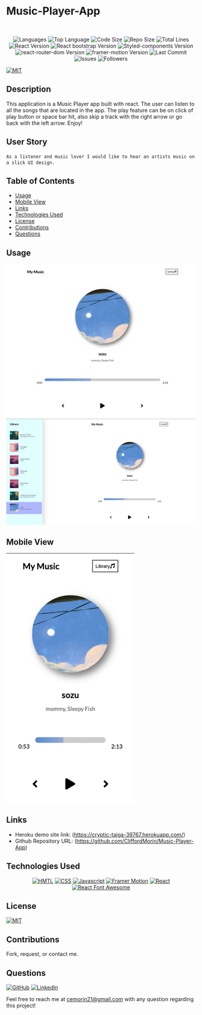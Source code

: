 # Music-Player-App

</br>
<p align="center">
    <img src="https://img.shields.io/github/languages/count/CliffordMorin/Music-Player-App?style=plastic" alt="Languages" />
    <img src="https://img.shields.io/github/languages/top/CliffordMorin/Music-Player-App?style=plastic&labelColor=yellow" alt="Top Language" />
    <img src="https://img.shields.io/github/languages/code-size/CliffordMorin/Music-Player-App?style=plastic" alt="Code Size" />
    <img src="https://img.shields.io/github/repo-size/CliffordMorin/Music-Player-App?style=plastic" alt="Repo Size" />   
    <img src="https://img.shields.io/tokei/lines/github/CliffordMorin/Music-Player-App?style=plastic" alt="Total Lines" />
    <img src="https://img.shields.io/github/package-json/dependency-version/CliffordMorin/Music-Player-App/react?style=plastic" alt="React Version" />
    <img src="https://img.shields.io/github/package-json/dependency-version/CliffordMorin/Music-Player-App/react-bootstrap?style=plastic" alt="React bootstrap Version" />
    <img src="https://img.shields.io/github/package-json/dependency-version/CliffordMorin/Music-Player-App/styled-components?style=plastic" alt="Styled-components Version" />
     <img src="https://img.shields.io/github/package-json/dependency-version/CliffordMorin/Music-Player-App/react-router-dom?style=plastic" alt="react-router-dom Version" />
      <img src="https://img.shields.io/github/package-json/dependency-version/CliffordMorin/Music-Player-App/framer-motion?style=plastic" alt="framer-motion Version" />
    <img src="https://img.shields.io/github/last-commit/CliffordMorin/Music-Player-App?style=plastic" alt="Last Commit" />  
    <img src="https://img.shields.io/github/issues/CliffordMorin/Music-Player-App?style=plastic" alt="Issues" />  
    <img src="https://img.shields.io/github/followers/CliffordMorin?style=social" alt="Followers" />  
</p>

[![MIT](https://img.shields.io/badge/license-MIT-green?style=plastic)](https://github.com/git/git-scm.com/blob/main/MIT-LICENSE.txt)

## Description

This application is a Music Player app built with react. The user can listen to all the songs that are located in the app. The play feature can be on click of play button or space bar hit, also skip a track with the right arrow or go back with the left arrow. Enjoy!

## User Story

```
As a listener and music lover I would like to hear an artists music on a slick UI design.
```

## Table of Contents

- [Usage](#usage)
- [Mobile View](#mobile-view)
- [Links](#links)
- [Technologies Used](#technologies-used)
- [License](#license)
- [Contributions](#contributions)
- [Questions](#questions)

## Usage

![Demo](public/images/img1.png)
![Demo](public/images/img2.png)

## Mobile View

![Demo](public/images/img3.png)

## Links

- Heroku demo site link: (https://cryptic-taiga-39767.herokuapp.com/)
- Github Repository URL: (https://github.com/CliffordMorin/Music-Player-App)

## Technologies Used

<p align="center">
    <a href="https://developer.mozilla.org/en-US/docs/Web/HTML"><img src="https://img.shields.io/badge/-HTML-orange?style=for-the-badge"  alt="HMTL" /></a>
    <a href="https://developer.mozilla.org/en-US/docs/Web/CSS"><img src="https://img.shields.io/badge/-CSS-blue?style=for-the-badge" alt="CSS" /></a>
    <a href="https://www.javascript.com/"><img src="https://img.shields.io/badge/-Javascript-yellow?style=for-the-badge" alt="Javascript" /></a>
    <a href="https://www.framer.com/motion/"><img src="https://img.shields.io/badge/-Framer%20Motion-blueviolet?style=for-the-badge" alt="Framer Motion" /></a>
    <a href="https://reactjs.org/"><img src="https://img.shields.io/badge/-React-blue?style=for-the-badge" alt="React" /></a>
      <a href="https://fontawesome.com/v5.15/how-to-use/on-the-web/using-with/react"><img src="https://img.shields.io/badge/-React%20Font%20Awesome-blue?style=for-the-badge" alt="React Font Awesome" /></a>
</p>

## License

[![MIT](https://img.shields.io/badge/license-MIT-green?style=plastic)](https://github.com/git/git-scm.com/blob/main/MIT-LICENSE.txt)

## Contributions

Fork, request, or contact me.

## Questions

[![GitHub](https://img.shields.io/badge/My%20GitHub-Click%20Me!-blueviolet?style=plastic&logo=GitHub)](https://github.com/CliffordMorin)
[![LinkedIn](https://img.shields.io/badge/My%20LinkedIn-Click%20Me!-grey?style=plastic&logo=LinkedIn&labelColor=blue)](https://www.linkedin.com/in/morin-clifford-129888a9/)

Feel free to reach me at cemorin21@gmail.com with any question regarding this project!
